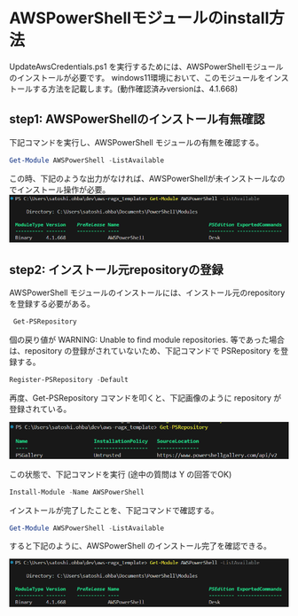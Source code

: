 # AWSPowerShellモジュールのinstall方法
UpdateAwsCredentials.ps1 を実行するためには、AWSPowerShellモジュールのインストールが必要です。
windows11環境において、このモジュールをインストールする方法を記載します。(動作確認済みversionは、4.1.668)

## step1: AWSPowerShellのインストール有無確認
下記コマンドを実行し、AWSPowerShell モジュールの有無を確認する。
```powershell
Get-Module AWSPowerShell -ListAvailable
```
この時、下記のような出力がなければ、AWSPowerShellが未インストールなのでインストール操作が必要。
![alt text](./readme_images/HowToInstallAWSPowershell/fig_get_module_output.png)

## step2: インストール元repositoryの登録
AWSPowerShell モジュールのインストールには、インストール元のrepository を登録する必要がある。
```powershell
 Get-PSRepository 
```
個の戻り値が
WARNING: Unable to find module repositories. 
等であった場合は、repository の登録がされていないため、下記コマンドで PSRepository を登録する。
```powershell
Register-PSRepository -Default
```
再度、Get-PSRepository コマンドを叩くと、下記画像のように repository が登録されている。

![alt text](./readme_images/HowToInstallAWSPowershell/fig_get-PSRepository.png)

この状態で、下記コマンドを実行 (途中の質問は Y の回答でOK)
```powershell
Install-Module -Name AWSPowerShell
```
インストールが完了したことを、下記コマンドで確認する。
```powershell
Get-Module AWSPowerShell -ListAvailable
```
すると下記のように、AWSPowerShell のインストール完了を確認できる。

![alt text](./readme_images/HowToInstallAWSPowershell/fig_get_module_output.png)